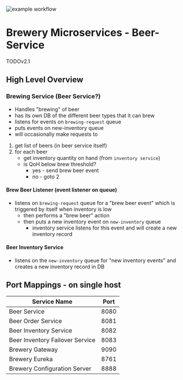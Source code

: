 ![example workflow](https://github.com/strohs/brewery-microservices/beer-service/actions/workflows/beer-service.yml/badge.svg)

# Brewery Microservices - Beer-Service
TODOv2.1
## High Level Overview
### Brewing Service (Beer Service?)
- Handles "brewing" of beer
- has its own DB of the different beer types that it can brew
- listens for events on `brewing-request` queue
- puts events on new-inventory queue
- will occasionally make requests to 

1. get list of beers (in beer service itself)
2. for each beer
   - get inventory quantity on hand (from `inventory service`)
   - is QoH below brew threshold? 
     - yes - send brew beer event
     - no - goto 2


#### Brew Beer Listener (event listener on queue)
 - listens on `brewing-request` queue for a "brew beer event" which is triggered by itself when inventory is low
   - then performs a "brew beer" action
   - then puts a new inventory event on `new-inventory` queue
     - inventory service listens for this event and will create a new inventory record


#### Beer Inventory Service
- listens on the `new-inventory` queue for "new inventory events" and creates a new inventory record in DB



## Port Mappings - on single host

| Service Name                    | Port |
|---------------------------------|------|
| Beer Service                    | 8080 |
| Beer Order Service              | 8081 |
| Beer Inventory Service          | 8082 |
| Beer Inventory Failover Service | 8083 |
| Brewery Gateway                 | 9090 |
| Brewery Eureka                  | 8761 |
| Brewery Configuration Server    | 8888 |

